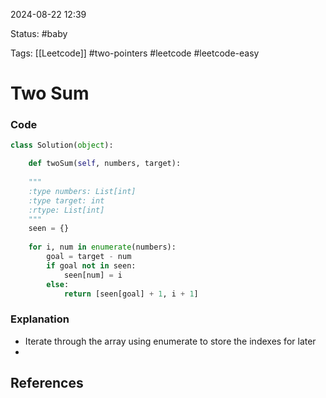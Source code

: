
2024-08-22  12:39

Status: #baby

Tags: [[Leetcode]] #two-pointers #leetcode #leetcode-easy


# Two Sum
### Code
```python
class Solution(object):

	def twoSum(self, numbers, target):
	
	"""
	:type numbers: List[int]
	:type target: int
	:rtype: List[int]
	"""
	seen = {}
	
	for i, num in enumerate(numbers):
		goal = target - num
		if goal not in seen:
			seen[num] = i
		else:
			return [seen[goal] + 1, i + 1]
```

### Explanation
 - Iterate through the array using enumerate to store the indexes for later
 - 

## References

